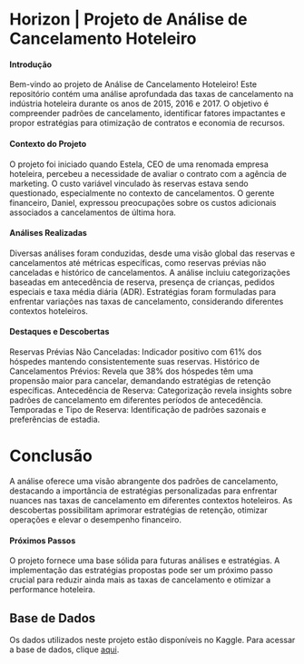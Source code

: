 # Horizon | Projeto de Análise de Cancelamento Hoteleiro

#### Introdução
Bem-vindo ao projeto de Análise de Cancelamento Hoteleiro! Este repositório contém uma análise aprofundada das taxas de cancelamento na indústria hoteleira durante os anos de 2015, 2016 e 2017. O objetivo é compreender padrões de cancelamento, identificar fatores impactantes e propor estratégias para otimização de contratos e economia de recursos.

#### Contexto do Projeto

O projeto foi iniciado quando Estela, CEO de uma renomada empresa hoteleira, percebeu a necessidade de avaliar o contrato com a agência de marketing. O custo variável vinculado às reservas estava sendo questionado, especialmente no contexto de cancelamentos. O gerente financeiro, Daniel, expressou preocupações sobre os custos adicionais associados a cancelamentos de última hora.

#### Análises Realizadas
Diversas análises foram conduzidas, desde uma visão global das reservas e cancelamentos até métricas específicas, como reservas prévias não canceladas e histórico de cancelamentos. A análise incluiu categorizações baseadas em antecedência de reserva, presença de crianças, pedidos especiais e taxa média diária (ADR). Estratégias foram formuladas para enfrentar variações nas taxas de cancelamento, considerando diferentes contextos hoteleiros.

#### Destaques e Descobertas
Reservas Prévias Não Canceladas: Indicador positivo com 61% dos hóspedes mantendo consistentemente suas reservas.
Histórico de Cancelamentos Prévios: Revela que 38% dos hóspedes têm uma propensão maior para cancelar, demandando estratégias de retenção específicas.
Antecedência de Reserva: Categorização revela insights sobre padrões de cancelamento em diferentes períodos de antecedência.
Temporadas e Tipo de Reserva: Identificação de padrões sazonais e preferências de estadia.

# Conclusão
A análise oferece uma visão abrangente dos padrões de cancelamento, destacando a importância de estratégias personalizadas para enfrentar nuances nas taxas de cancelamento em diferentes contextos hoteleiros. As descobertas possibilitam aprimorar estratégias de retenção, otimizar operações e elevar o desempenho financeiro.

#### Próximos Passos
O projeto fornece uma base sólida para futuras análises e estratégias. A implementação das estratégias propostas pode ser um próximo passo crucial para reduzir ainda mais as taxas de cancelamento e otimizar a performance hoteleira.

## Base de Dados
Os dados utilizados neste projeto estão disponíveis no Kaggle. Para acessar a base de dados, clique [aqui](https://www.kaggle.com/datasets/datacertlaboratoria/projeto-4).

